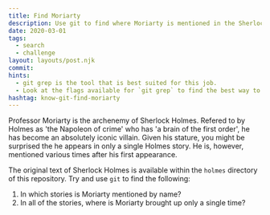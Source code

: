 ```yaml
---
title: Find Moriarty
description: Use git to find where Moriarty is mentioned in the Sherlock Holmes canon.
date: 2020-03-01
tags:
  - search
  - challenge
layout: layouts/post.njk
commit:
hints:
  - git grep is the tool that is best suited for this job.
  - Look at the flags available for `git grep` to find the best way to narrow it down.
hashtag: know-git-find-moriarty
---
```


Professor Moriarty is the archenemy of Sherlock Holmes. Refered to by Holmes as 'the Napoleon of crime' who has 'a brain of the first order', he has become an absolutely iconic villain. Given his stature, you might be surprised the he appears in only a single Holmes story. He is, however, mentioned various times after his first appearance.

The original text of Sherlock Holmes is available within the `holmes` directory of this repository. Try and use `git` to find the following:

1. In which stories is Moriarty mentioned by name?
2. In all of the stories, where is Moriarty brought up only a single time?
